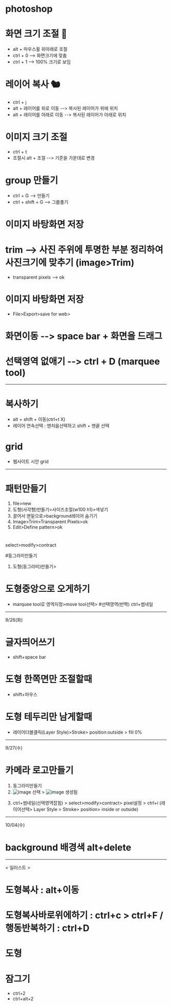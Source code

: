 # photoshop

# 화면 크기 조절 🍒
- alt + 마우스휠 위아래로 조절
- ctrl + 0 --> 화면크기에 맞춤
- ctrl + 1 --> 100% 크기로 보임

# 레이어 복사 🐿️
- ctrl + j
- alt + 레이어를 위로 이동 --> 복사된 레이어가 위에 위치
- alt + 레이어를 아래로 이동 --> 복사된 레이어가 아래로 위치

# 이미지 크기 조절
- ctrl + t
- 조절시 alt + 조절 --> 기준을 가운데로 변경

# group 만들기
- ctrl + G --> 만들기
- ctrl + shift + G --> 그룹풀기

# 이미지 바탕화면 저장

# trim --> 사진 주위에 투명한 부분 정리하여 사진크기에 맞추기 (image>Trim)
- transparent pixels --> ok

# 이미지 바탕화면 저장
- File>Export>save for web>

# 화면이동 --> space bar + 화면을 드래그

# 선택영역 없애기 --> ctrl + D (marquee tool)
---
# 복사하기
- alt + shift + 이동(ctrl+t X)
- 레이어 연속선택 : 맨처음선택하고 shift + 맨끝 선택

# grid
- 웹사이트 시안 grid

---

# 패턴만들기
1) file>new
2) 도형(사각형)만들기>사이즈조절(w100 h1)>색넣기
3) 끌어서 맨밑으로>background레이어 숨기기
4) Image>Trim>Transparent Pixels>ok
5) Edit>Define pattern>ok

#
select>modify>contract

#동그라미만들기
1) 도형(동그라미)만들기>

# 도형중앙으로 오게하기
- marquee tool로 영역지정>move tool선택>
#선택영역(반짝)
ctrl+썸네일
---
9/26(화)
# 글자띄어쓰기
- shift+space bar
# 도형 한쪽면만 조절할때
- shift+마우스
# 도형 테두리만 남게할때
- 레이어더블클릭(Layer Style)>Stroke> position:outside > fill 0% 
---
9/27(수)
# 카메라 로고만들기
1) 동그라미만들기
2) ![image](https://github.com/leegowoon/photoshop/assets/145514701/5e8e1ed0-19f3-4c3e-9235-df12ed4a3483) 선택 > ![image](https://github.com/leegowoon/photoshop/assets/145514701/2871c905-0c6a-4f1d-84bd-1393bd08b578) 생성됨
3. ctrl+썸네일(선택영역잡힘) > select>modify>contract> pixel설정 > ctrl+i
   (레이어선택> Layer Style > Stroke> position> inside or outside)
---
10/04(수)
# background 배경색 alt+delete
---
< 일러스트 >
# 도형복사 : alt+이동
# 도형복사바로위에하기 : ctrl+c > ctrl+F / 행동반복하기 : ctrl+D
# 도형
# 잠그기
- ctrl+2
- ctrl+alt+2


